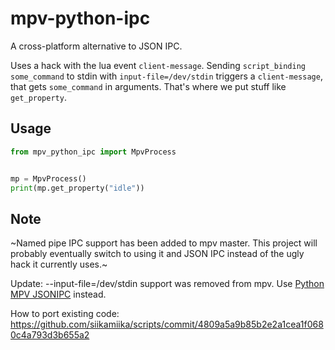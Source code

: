 # mpv-python-ipc

A cross-platform alternative to JSON IPC.

Uses a hack with the lua event `client-message`. Sending `script_binding some_command` to stdin with `input-file=/dev/stdin` triggers a `client-message`, that gets `some_command` in arguments. That's where we put stuff like `get_property`.

## Usage

```python
from mpv_python_ipc import MpvProcess


mp = MpvProcess()
print(mp.get_property("idle"))
```

## Note

~Named pipe IPC support has been added to mpv master. This project will probably eventually switch to using it and JSON IPC instead of the ugly hack it currently uses.~

Update: --input-file=/dev/stdin support was removed from mpv. Use [Python MPV JSONIPC](https://github.com/iwalton3/python-mpv-jsonipc) instead.

How to port existing code:
https://github.com/siikamiika/scripts/commit/4809a5a9b85b2e2a1cea1f0680c4a793d3b655a2
